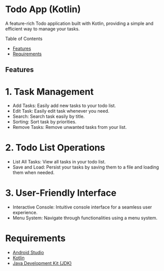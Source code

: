 # Todo App (Kotlin)

A feature-rich Todo application built with Kotlin, providing a simple and efficient way to manage your tasks.

Table of Contents
- [Features](#features)
- [Requirements](#requirements)
## Features

# 1. Task Management
- Add Tasks: Easily add new tasks to your todo list.
- Edit Task: Easily edit task whenever you need.
- Search: Search task easily by title.
- Sorting: Sort task by priorities.
- Remove Tasks: Remove unwanted tasks from your list.

# 2. Todo List Operations
- List All Tasks: View all tasks in your todo list.
- Save and Load: Persist your tasks by saving them to a file and loading them when needed.

# 3. User-Friendly Interface
- Interactive Console: Intuitive console interface for a seamless user experience.
- Menu System: Navigate through functionalities using a menu system.

# Requirements
- [Android Studio](https://developer.android.com/studio)
- [Kotlin](https://kotlinlang.org/)
- [Java Development Kit (JDK)](https://www.oracle.com/java/technologies/javase-downloads.html)
